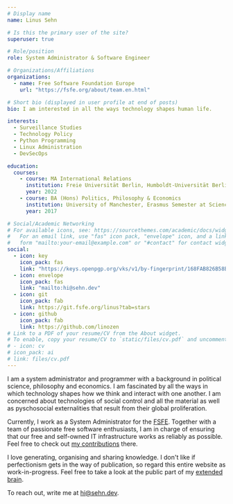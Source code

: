 ```yaml
---
# Display name
name: Linus Sehn

# Is this the primary user of the site?
superuser: true

# Role/position
role: System Administrator & Software Engineer

# Organizations/Affiliations
organizations:
  - name: Free Software Foundation Europe
    url: "https://fsfe.org/about/team.en.html"

# Short bio (displayed in user profile at end of posts)
bio: I am interested in all the ways technology shapes human life.

interests:
  - Surveillance Studies
  - Technology Policy
  - Python Programming
  - Linux Administration
  - DevSecOps

education:
  courses:
    - course: MA International Relations
      institution: Freie Universität Berlin, Humboldt-Universität Berlin, Universität Potsdam
      year: 2022
    - course: BA (Hons) Politics, Philosophy & Economics
      institution: University of Manchester, Erasmus Semester at SciencesPo in Paris
      year: 2017

# Social/Academic Networking
# For available icons, see: https://sourcethemes.com/academic/docs/widgets/#icons
#   For an email link, use "fas" icon pack, "envelope" icon, and a link in the
#   form "mailto:your-email@example.com" or "#contact" for contact widget.
social:
  - icon: key
    icon_pack: fas
    link: "https://keys.openpgp.org/vks/v1/by-fingerprint/168FAB826B58B16874CE6E207784A1960FBEB3FA"
  - icon: envelope
    icon_pack: fas
    link: "mailto:hi@sehn.dev"
  - icon: git
    icon_pack: fab
    link: https://git.fsfe.org/linus?tab=stars
  - icon: github
    icon_pack: fab
    link: https://github.com/linozen
# Link to a PDF of your resume/CV from the About widget.
# To enable, copy your resume/CV to `static/files/cv.pdf` and uncomment the lines below.
# - icon: cv
# icon_pack: ai
# link: files/cv.pdf
---
```


I am a system administrator and programmer with a background in
political science, philosophy and economics. I am fascinated by all the ways in
which technology shapes how we think and interact with one another.
I am concerned about technologies of social control and all the material
as well as pyschosocial externalities that result from their global
proliferation.

Currently, I work as a System Administrator for the [FSFE](https://fsfe.org).
Together with a team of passionate free software enthusiasts, I
am in charge of ensuring that our free and self-owned IT infrastructure works as
reliably as possible. Feel free to check out [my
contributions](https://git.fsfe.org/linus?tab=stars) there.

I love generating, organising and sharing knowledge. I don't like if
perfectionism gets in the way of publication, so regard this entire website as
work-in-progress. Feel free to take a look at the public part of my
[extended brain](/exocortggjex).

To reach out, write me at [hi@sehn.dev](mailto:hi@sehn.dev).
